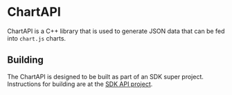 # ChartAPI

ChartAPI is a C++ library that is used to generate JSON data that can be fed into `chart.js` charts.

## Building

The ChartAPI is designed to be built as part of an SDK super project. Instructions for building are at the [SDK API project](https://github.com/StratifyLabs/SdkAPI).